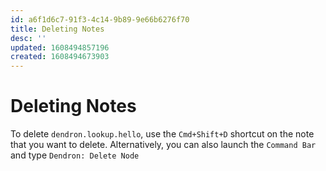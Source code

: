 ```yaml
---
id: a6f1d6c7-91f3-4c14-9b89-9e66b6276f70
title: Deleting Notes
desc: ''
updated: 1608494857196
created: 1608494673903
---
```



# Deleting Notes

To delete `dendron.lookup.hello`, use the `Cmd+Shift+D` shortcut on the note that you want to delete. Alternatively, you can also launch the `Command Bar` and type `Dendron: Delete Node` 